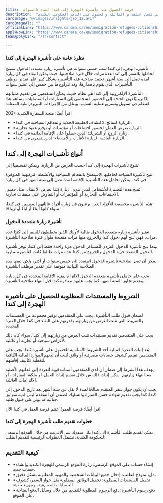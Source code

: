 ```yaml
---
title:  فرصة الحصول على تأشيرة الهجرة إلى كندا لمدة 5 سنوات 
description:  "فرصة ذهبية للحصول على تأشيرة الهجرة إلى كندا لمدة 5 سنوات والتي تشمل استقدام العائلة والحصول علي الدعم الحكومي الكندي" 
cardImage: "@/images/insights/job_12.avif" 
cardImageAlt: "" 
officialLink: "https://www.canada.ca/en/immigration-refugees-citizenship/services/visit-canada/portal-application-process.html" 
applyNowLink: "https://www.canada.ca/en/immigration-refugees-citizenship/services/visit-canada/portal-application-process.html" 
teamApplyLink: "/fr/contact"

---
```


### نظرة عامة على تأشيرة الهجرة إلى كندا

تأشيرة الهجرة إلى كندا لمدة خمس سنوات هي تأشيرة زيارة متعددة الدخول تسمح لحاملها بالسفر إلى كندا عدة مرات خلال فترة صلاحيتها، حيث يمكن البقاء في كل زيارة لمدة تصل إلى ستة أشهر. تعتمد صلاحية هذه التأشيرة بشكل كبير على تقدير موظف التأشيرات الذي يقوم بإصدارها، وقد تتراوح ما بين خمس إلى عشر سنوات.

التأشيرة الإلكترونية إلى كندا هي نظام حديث يمكّن المتقدمين من تقديم طلباتهم إلكترونيًا دون الحاجة إلى الحضور الشخصي إلى السفارات أو القنصليات. يساهم هذا النظام في تسهيل وتسريع عملية التقديم، ويقلل من الإجراءات البيروقراطية المعتادة.

اقرأ أيضًا: منحة السفارة الكندية 2024

- • الزيارة كسائح: لاكتشاف الطبيعة الخلابة والمعالم السياحية في كندا.
- • الزيارة بغرض العمل: لحضور اجتماعات أو مؤتمرات أو توقيع عقود تجارية.
- • زيارة الزوج أو الشريك: الذين حصلوا على الإقامة الدائمة في كندا.
- • الزيارة العائلية: لزيارة الأقارب والأصدقاء الذين يقيمون في كندا.

## أنواع تأشيرات الهجرة إلى كندا

تتنوع تأشيرات الهجرة إلى كندا حسب الغرض من الزيارة، ويمكن تقسيمها إلى:

تتيح تأشيرة السياحة لحامليها الاستمتاع بالمعالم السياحية والأنشطة الترفيهية المتوفرة في كندا. يمكن لحامل هذه التأشيرة الإقامة لمدة تصل إلى ستة أشهر في كل زيارة.

تُمنح هذه التأشيرة للأشخاص الذين ينوون زيارة كندا بغرض الأعمال، مثل حضور الاجتماعات التجارية أو المؤتمرات أو التفاوض على صفقات تجارية.

هذه التأشيرة مخصصة للأفراد الذين يرغبون في زيارة أفراد عائلتهم المقيمين في كندا، سواء كانوا أبناءً أو آباءً أو أزواجًا.

### تأشيرة زيارة متعددة الدخول

تعتبر تأشيرة زيارة متعددة الدخول مثالية لأولئك الذين يخططون للسفر إلى كندا عدة مرات. فهي تتيح لهم دخول كندا والخروج منها مرات متعددة طوال فترة صلاحية التأشيرة.

بينما تتيح تأشيرة الدخول الفردي للمسافر الدخول مرة واحدة فقط إلى كندا، توفر تأشيرة الدخول المتعدد حرية الدخول والخروج من كندا عدة مرات طالما كانت التأشيرة سارية.

يمكن أن تصل صلاحية تأشيرة الدخول المتعدد إلى خمس سنوات أو أكثر، ولكن تبقى مدة الصلاحية النهائية متوقفة على تقدير موظف التأشيرة.

يجب على حاملي تأشيرة متعددة الدخول الالتزام بفترة الإقامة المحددة في كل زيارة وعدم تجاوز الستة أشهر. كما يجب عليهم مغادرة كندا قبل انتهاء صلاحية التأشيرة.

## الشروط والمستندات المطلوبة للحصول على تأشيرة الهجرة إلى كندا

لضمان قبول طلب التأشيرة، يجب على المتقدمين توفير مجموعة من المستندات والشروط التي تثبت الغرض من زيارتهم وقدرتهم على البقاء في كندا خلال الفترة المحددة.

يجب على المتقدمين تقديم مستندات تثبت الغرض من زيارتهم إلى كندا، سواء كان ذلك لأغراض سياحية أو تجارية أو عائلية.

يُعد إثبات القدرة المالية أحد الشروط الأساسية للحصول على تأشيرة كندا. يجب على المتقدمين تقديم كشوف حسابات مصرفية أو وثائق تُثبت أن لديهم الموارد المالية الكافية لتغطية تكاليف إقامتهم.

يهدف هذا الشرط إلى ضمان أن لدى المتقدمين أسباب قوية للعودة إلى بلدانهم الأصلية بعد انتهاء زيارتهم. يمكن إثبات ذلك من خلال تقديم إثبات العمل، أو ملكية العقارات، أو الالتزامات العائلية.

يجب أن يكون جواز سفر المتقدم صالحًا لمدة لا تقل عن ستة أشهر بعد تاريخ الدخول إلى كندا. كما يجب تقديم شهادة حسن السيرة والسلوك لضمان أن المتقدم ليس لديه سوابق جنائية قد تؤثر على قبول طلبه.

اقرأ أيضًا: فرصة العمر! اغتنم فرصة العمل في كندا الآن

### خطوات تقديم طلب تأشيرة الهجرة إلى كندا

يمكن تقديم طلب التأشيرة إلى كندا بكل سهولة عبر الإنترنت من خلال الموقع الرسمي للحكومة الكندية. تشمل الخطوات الرئيسية لتقديم الطلب:

## كيفية التقديم

- • إنشاء حساب على الموقع الرسمي: زيارة الموقع الرسمي للهجرة الكندية وإنشاء حساب جديد.
- • ملء نموذج الطلب: إدخال جميع البيانات الشخصية والمهنية المطلوبة بشكل دقيق.
- • تحميل المستندات المطلوبة: تحميل الوثائق المطلوبة مثل جواز السفر، كشوف الحسابات المصرفية، وصورة حديثة.
- • دفع رسوم التأشيرة: دفع الرسوم المطلوبة للتقديم من خلال وسائل الدفع المتاحة على الموقع.

